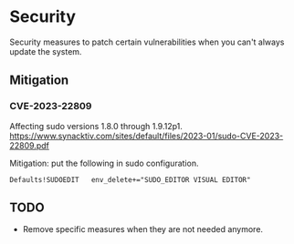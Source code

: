 # Security

Security measures to patch certain vulnerabilities when you can't always update the system.

## Mitigation

### CVE-2023-22809

Affecting sudo versions 1.8.0 through 1.9.12p1. https://www.synacktiv.com/sites/default/files/2023-01/sudo-CVE-2023-22809.pdf

Mitigation: put the following in sudo configuration.

```
Defaults!SUDOEDIT	env_delete+="SUDO_EDITOR VISUAL EDITOR"
```

## TODO

- Remove specific measures when they are not needed anymore.
